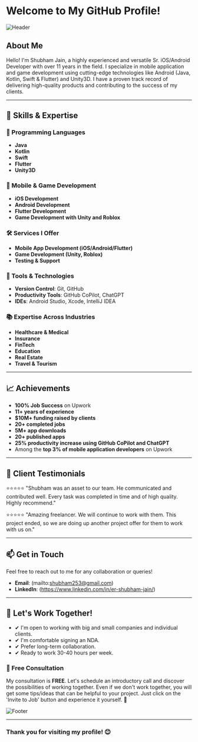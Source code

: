 # Welcome to My GitHub Profile!

![Header](https://media.licdn.com/dms/image/D5635AQEp8viDFaI0DQ/profile-framedphoto-shrink_400_400/0/1708060390290?e=1718362800&v=beta&t=WuzX1Dy58XKZ59Ct4snc479o_PiAvlNM8JN2Sb3ACV0)

## About Me

Hello! I'm Shubham Jain, a highly experienced and versatile Sr. iOS/Android Developer with over 11 years in the field. I specialize in mobile application and game development using cutting-edge technologies like Android (Java, Kotlin, Swift & Flutter) and Unity3D. I have a proven track record of delivering high-quality products and contributing to the success of my clients.

---

## 🌟 Skills & Expertise

### 🚀 Programming Languages
- **Java**
- **Kotlin**
- **Swift**
- **Flutter**
- **Unity3D**

### 📱 Mobile & Game Development
- **iOS Development**
- **Android Development**
- **Flutter Development**
- **Game Development with Unity and Roblox**

### 🛠️ Services I Offer
- **Mobile App Development (iOS/Android/Flutter)**
- **Game Development (Unity, Roblox)**
- **Testing & Support**

### 🔧 Tools & Technologies
- **Version Control**: Git, GitHub
- **Productivity Tools**: GitHub CoPilot, ChatGPT
- **IDEs**: Android Studio, Xcode, IntelliJ IDEA

### 📚 Expertise Across Industries
- **Healthcare & Medical**
- **Insurance**
- **FinTech**
- **Education**
- **Real Estate**
- **Travel & Tourism**

---

## 📈 Achievements
- **100% Job Success** on Upwork
- **11+ years of experience**
- **$10M+ funding raised by clients**
- **20+ completed jobs**
- **5M+ app downloads**
- **20+ published apps**
- **25% productivity increase using GitHub CoPilot and ChatGPT**
- Among the **top 3% of mobile application developers** on Upwork

---

## 💬 Client Testimonials

⭐⭐⭐⭐⭐ "Shubham was an asset to our team. He communicated and contributed well. Every task was completed in time and of high quality. Highly recommend."

⭐⭐⭐⭐⭐ "Amazing freelancer. We will continue to work with them. This project ended, so we are doing up another project offer for them to work with us on."

---

## 📫 Get in Touch

Feel free to reach out to me for any collaboration or queries!

- **Email**: (mailto:shubham253@gmail.com)
- **LinkedIn**: (https://www.linkedin.com/in/er-shubham-jain/)

---

## 🚀 Let's Work Together!

- ✔ I'm open to working with big and small companies and individual clients.
- ✔ I'm comfortable signing an NDA.
- ✔ Prefer long-term collaboration.
- ✔ Ready to work 30-40 hours per week.

### 💬 Free Consultation

My consultation is **FREE**. Let's schedule an introductory call and discover the possibilities of working together. Even if we don't work together, you will get some tips/ideas that can be helpful to your project. Just click on the 'Invite to Job' button and experience it yourself. 🙌

![Footer](https://your-footer-image-url.com)

---

### Thank you for visiting my profile! 😊
